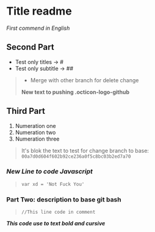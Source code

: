 # Title readme

*First commend in English*

## Second Part

- Test only titles -> #
- Test only subtitle -> ##

> - Merge with other branch for delete change
> 
> **New text to pushing .octicon-logo-github**

## Third Part

1. Numeration one
1. Numeration two
1. Numeration three

> It's blok the text to test for change branch to base: `00a7d0d604f602b92ce236a0f5c8bc03b2ed7a70`

### *New Line to code Javascript*

> `var xd = 'Not Fuck You'`

### Part Two: description to base git bash

> `//This line code in comment`


*__This code use to text bold and cursive__*
